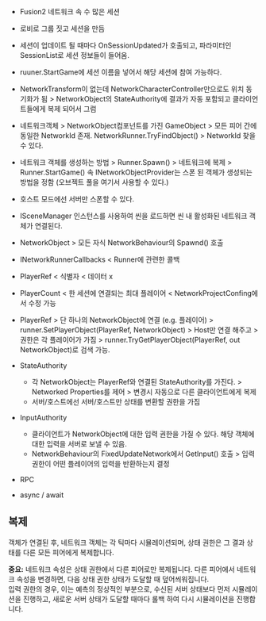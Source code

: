 - Fusion2 네트워크 속 수 많은 세션
- 로비로 그룹 짓고 세션을 만듬
- 세션이 업데이트 될 때마다 OnSessionUpdated가 호출되고, 파라미터인 SessionList로 세션 정보들이 들어옴.
- ruuner.StartGame에 세션 이름을 넣어서 해당 세션에 참여 가능하다.

- NetworkTransform이 없는데 NetworkCharacterController만으로도 위치 동기화가 됨 > NetworkObject의 StateAuthority에 결과가 자동 포함되고 클라이언트들에게 복제 되어서 그럼

- 네트워크객체 > NetworkObject컴포넌트를 가진 GameObject > 모든 피어 간에 동일한 NetworkId 존재. NetworkRunner.TryFindObject() > NetworkId 찾을 수 있다.
- 네트워크 객체를 생성하는 방법 > Runner.Spawn() > 네트워크에 복제 > Runner.StartGame() 속 INetworkObjectProvider는 스폰 된 객체가 생성되는 방법을 정함 (오브젝트 풀을 여기서 사용할 수 있다.)
- 호스트 모드에선 서버만 스폰할 수 있다.
- ISceneManager 인스턴스를 사용하여 씬을 로드하면 씬 내 활성화된 네트워크 객체가 연결된다.
- NetworkObject > 모든 자식 NetworkBehaviour의 Spawnd() 호출

- INetworkRunnerCallbacks < Runner에 관련한 콜백 
- PlayerRef < 식별자 < 데이터 x
- PlayerCount < 한 세션에 연결되는 최대 플레이어 < NetworkProjectConfing에서 수정 가능
- PlayerRef > 단 하나의 NetworkObject에 연결 (e.g. 플레이어) > runner.SetPlayerObject(PlayerRef, NetworkObject) > Host만 연결 해주고 > 권한은 각 플레이어가 가짐 > runner.TryGetPlayerObject(PlayerRef, out NetworkObject)로 검색 가능.
- StateAuthority
	- 각 NetworkObject는 PlayerRef와 연결된 StateAuthority를 가진다. > Networked Properties를 제어 > 변경시 자동으로 다른 클라이언트에게 복제
	- 서버/호스트에선 서버/호스트만 상태를 변환할 권한을 가짐
- InputAuthority
	- 클라이언트가 NetworkObject에 대한 입력 권한을 가질 수 있다. 해당 객체에 대한 입력을 서버로 보낼 수 있음.
	- NetworkBehaviour의 FixedUpdateNetwork에서 GetInput() 호출 > 입력 권한이 어떤 플레이어의 입력을 반환하는지 결정
- RPC

- async / await
## 복제

객체가 연결된 후, 네트워크 객체는 각 틱마다 시뮬레이션되며, 상태 권한은 그 결과 상태를 다른 모든 피어에게 복제합니다.

**중요:** 네트워크 속성은 상태 권한에서 다른 피어로만 복제됩니다. 다른 피어에서 네트워크 속성을 변경하면, 다음 상태 권한 상태가 도달할 때 덮어씌워집니다.  
입력 권한의 경우, 이는 예측의 정상적인 부분으로, 수신된 서버 상태보다 먼저 시뮬레이션을 진행하고, 새로운 서버 상태가 도달할 때마다 롤백 하여 다시 시뮬레이션을 진행합니다.